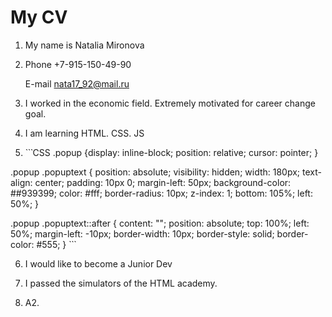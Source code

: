 # My CV
1. My name is Natalia Mironova

2. Phone +7-915-150-49-90


    E-mail nata17_92@mail.ru
  
3. I worked in the economic field. Extremely motivated for career change goal.

4. I am learning HTML. CSS. JS

5.  ̀ ̀ ̀  CSS
  .popup {display: inline-block;
    position: relative;
    cursor: pointer;
}

.popup .popuptext {
    position: absolute;
    visibility: hidden;
    width: 180px;
    text-align: center;
    padding: 10px 0;
    margin-left: 50px;
    background-color: ##939399;
    color: #fff;
    border-radius: 10px;
    z-index: 1;
    bottom: 105%;
    left: 50%;
}

.popup .popuptext::after {
    content: "";
    position: absolute;
    top: 100%;
    left: 50%;
    margin-left: -10px;
    border-width: 10px;
    border-style: solid;
    border-color: #555;
} ̀ ̀ ̀

6. I would like to become a Junior Dev 


7. I passed the simulators of the HTML academy.

8. A2.
